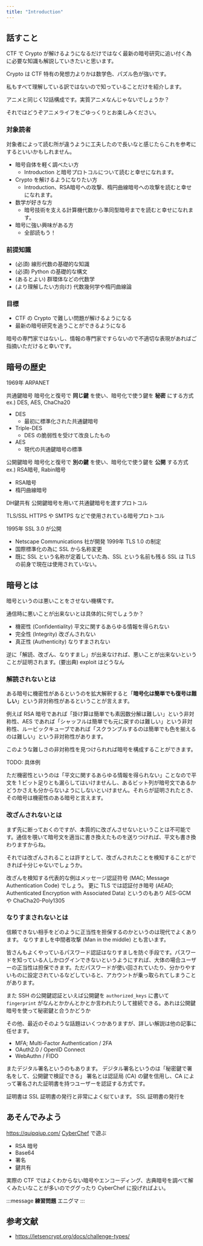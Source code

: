 ```yaml
---
title: "Introduction"
---
```


## 話すこと
CTF で Crypto が解けるようになるだけではなく最新の暗号研究に追い付く為に必要な知識も解説していきたいと思います。

Crypto は CTF 特有の発想力よりかは数学色、パズル色が強いです。

私もすべて理解している訳ではないので知っていることだけを紹介します。

アニメと同じく12話構成です。実質アニメなんじゃないでしょうか？

それではどうぞアニメライフをごゆっくりとお楽しみください。

### 対象読者
対象者によって読む所が違うように工夫したので長いなと感じたらこれを参考にするといいかもしれません。
- 暗号自体を軽く調べたい方
  - Introduction と暗号プロトコルについて読むと幸せになれます。
- Crypto を解けるようになりたい方
  - Introduction、RSA暗号への攻撃、楕円曲線暗号への攻撃を読むと幸せになれます。
- 数学が好きな方
  - 暗号技術を支える計算機代数から準同型暗号までを読むと幸せになれます。
- 暗号に強い興味がある方
  - 全部読もう！

### 前提知識
- (必須) 線形代数の基礎的な知識
- (必須) Python の基礎的な構文
- (あるとよい) 群環体などの代数学
- (より理解したい方向け) 代数幾何学や楕円曲線論

### 目標
- CTF の Crypto で難しい問題が解けるようになる
- 最新の暗号研究を追うことができるようになる

暗号の専門家ではないし、情報の専門家ですらないので不適切な表現があればご指摘いただけると幸いです。

## 暗号の歴史

1969年 ARPANET

共通鍵暗号
暗号化と復号で **同じ鍵** を使い、暗号化で使う鍵を **秘密** にする方式
ex.) DES, AES, ChaCha20

- DES
  - 最初に標準化された共通鍵暗号
- Triple-DES
  - DES の脆弱性を受けて改良したもの
- AES
  - 現代の共通鍵暗号の標準

公開鍵暗号
暗号化と復号で **別の鍵** を使い、暗号化で使う鍵を **公開** する方式
ex.) RSA暗号, Rabin暗号

- RSA暗号
- 楕円曲線暗号

DH鍵共有
公開鍵暗号を用いて共通鍵暗号を渡すプロトコル

TLS/SSL
HTTPS や SMTPS などで使用されている暗号プロトコル

1995年 SSL 3.0 が公開
- Netscape Communications 社が開発
1999年 TLS 1.0 の制定
- 国際標準化の為に SSL から名称変更
- 既に SSL という名称が定着していた為、SSL という名前も残る
SSL は TLS の前身で現在は使用されていない。

## 暗号とは

暗号というのは悪いことをさせない機構です。

通信時に悪いことが出来ないとは具体的に何でしょうか？

- 機密性 (Confidentiality)
平文に関するあらゆる情報を得られない
- 完全性 (Integrity)
改ざんされない
- 真正性 (Authenticity)
なりすまされない

逆に「解読、改ざん、なりすまし」が出来なければ、悪いことが出来ないということが証明されます。(要出典) exploit はどうなん

### 解読されないとは
ある暗号に機密性があるというのを拡大解釈すると「**暗号化は簡単でも復号は難しい**」という非対称性があるということが言えます。

例えば RSA 暗号であれば「掛け算は簡単でも素因数分解は難しい」という非対称性、AES であれば「シャッフルは簡単でも元に戻すのは難しい」という非対称性、ルービックキューブであれば「スクランブルするのは簡単でも色を揃えるのは難しい」という非対称性があります。

このような難しさの非対称性を見つけられれば暗号を構成することができます。

TODO: 具体例

ただ機密性というのは「平文に関するあらゆる情報を得られない」ことなので平文を 1 ビット足りとも漏らしてはいけませんし、あるビット列が暗号文であるかどうかさえも分からないようにしないといけません。それらが証明されたとき、その暗号は機密性のある暗号と言えます。

### 改ざんされないとは
まず先に断っておくのですが、本質的に改ざんさせないということは不可能です。通信を覗いて暗号文を適当に書き換えたものを送りつければ、平文も書き換わりますからね。

それでは改ざんされることは許すとして、改ざんされたことを検知することができれば十分じゃないでしょうか。

改ざんを検知する代表的な例はメッセージ認証符号 (MAC; Message Authentication Code) でしょう。
更に TLS では認証付き暗号 (AEAD; Authenticated Encryption with Associated Data) というのもあり AES-GCM や ChaCha20-Poly1305

### なりすまされないとは
信頼できない相手をどのように正当性を担保するのかというのは現代でよくあります。
なりすましを中間者攻撃 (Man in the middle) とも言います。

皆さんもよくやっているパスワード認証はなりすましを防ぐ手段です。パスワードを知っている人しかログインできないというようにすれば、大体の場合ユーザーの正当性は担保できます。ただパスワードが使い回されていたり、分かりやすいものに設定されているなどしていると、アカウントが乗っ取られてしまうことがあります。

また SSH の公開鍵認証といえば公開鍵を `authorized_keys` に書いて `fingerprint` がなんとかかんとかとか言われたりして接続できる。あれは公開鍵暗号を使って秘密鍵と合うかどうか

その他、最近のそのような話題はいくつかありますが、詳しい解説は他の記事に任せます。

- MFA; Multi-Factor Authentication / 2FA
- OAuth2.0 / OpenID Connect
- WebAuthn / FIDO

またデジタル署名というのもあります。
デジタル署名というのは「秘密鍵で署名をして、公開鍵で検証できる」
署名とは認証局 (CA) の鍵を信用し、CA によって署名された証明書を持つユーザーを認証する方式です。

証明書は SSL 証明書の発行と非常によく似ています。
SSL 証明書の発行を

## あそんでみよう
https://quipqiup.com/
[CyberChef](https://gchq.github.io/CyberChef/) で遊ぶ

- RSA 暗号
- Base64
- 署名
- 鍵共有

実際の CTF ではよくわからない暗号やエンコーディング、古典暗号を調べて解くみたいなことが多いのでググったり CyberChef に投げればよい。

:::message
**練習問題**
エニグマ
:::

## 参考文献
- https://letsencrypt.org/docs/challenge-types/